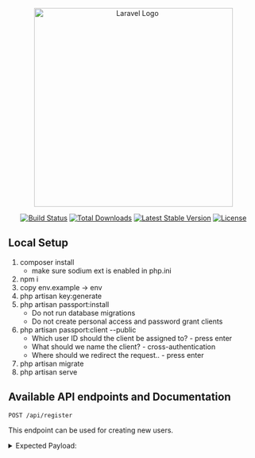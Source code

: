 <p align="center"><a href="https://laravel.com" target="_blank"><img src="https://raw.githubusercontent.com/laravel/art/master/logo-lockup/5%20SVG/2%20CMYK/1%20Full%20Color/laravel-logolockup-cmyk-red.svg" width="400" alt="Laravel Logo"></a></p>

<p align="center">
<a href="https://github.com/laravel/framework/actions"><img src="https://github.com/laravel/framework/workflows/tests/badge.svg" alt="Build Status"></a>
<a href="https://packagist.org/packages/laravel/framework"><img src="https://img.shields.io/packagist/dt/laravel/framework" alt="Total Downloads"></a>
<a href="https://packagist.org/packages/laravel/framework"><img src="https://img.shields.io/packagist/v/laravel/framework" alt="Latest Stable Version"></a>
<a href="https://packagist.org/packages/laravel/framework"><img src="https://img.shields.io/packagist/l/laravel/framework" alt="License"></a>
</p>

## Local Setup
1. composer install
   - make sure sodium ext is enabled in php.ini
2. npm i
4. copy env.example -> env
3. php artisan key:generate
4. php artisan passport:install
   - Do not run database migrations
   - Do not create personal access and password grant clients
5. php artisan passport:client --public
   - Which user ID should the client be assigned to? - press enter
   - What should we name the client? - cross-authentication
   - Where should we redirect the request.. - press enter
6. php artisan migrate
7. php artisan serve

## Available API endpoints and Documentation

```http
POST /api/register
```

This endpoint can be used for creating new users.

<details>
<summary>Expected Payload:</summary>
```json
{
    "name": "Test",
    "email": "Test@testing.com",
    "password": "password123",
    "password_confirmation": "password123"
}
```

<details>
<summary>Success Response</summary>
```json
{
    "message": "User Test successfully created"
}
```
</details>